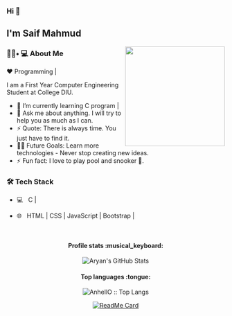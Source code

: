 
### Hi 👋
<h2> I'm Saif Mahmud</h2>

<img align='right' src="https://media.giphy.com/media/M9gbBd9nbDrOTu1Mqx/giphy.gif" width="230">

<h3> 👨🏻• 💻 About Me </h3>
 
:heart: Programming |

I am a First Year Computer Engineering Student at College DIU.
- 🌱 I’m currently learning  C program |  
- 💬 Ask me about anything. I will try to help you as much as I can.
- ⚡ Quote: There is always time. You just have to find it.
- 💪🏼 Future Goals: Learn more technologies - Never stop creating new ideas.
- ⚡ Fun fact: I love to play pool and snooker 🎱.


<h3>🛠 Tech Stack</h3>



- 💻 &nbsp; C | 

- 🌐 &nbsp; HTML | CSS | JavaScript | Bootstrap |
<br>

<h4 align="center">Profile stats :musical_keyboard:</h4>

<p align="center">
<img src="https://github-readme-stats.vercel.app/api?username=Saif-Mahmud-99&&show_icons=true&theme=radical&line_height=27&v=5" alt="Aryan's GitHub Stats" /> 
</p>

<h4 align="center">Top languages :tongue:</h4>

<p align="center"><img src="https://github-readme-stats.vercel.app/api/top-langs/?username=Saif-Mahmud-99&langs_count=10&theme=tokyonight&layout=compact" alt="AnhellO :: Top Langs" /></p>

<div align=center>
 
[![ReadMe Card](https://github-readme-stats.vercel.app/api/pin/?username=Saif-Mahmud-99&repo=online-judge-problem&theme=radical)](https://github.com/Itsbeenalongday/Problem-Solving)

</div>

